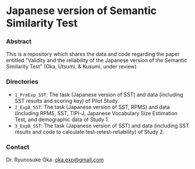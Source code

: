 # Japanese version of Semantic Similarity Test

### Abstract

This is a repository which shares the data and code regarding the paper entitled "Validity and the reliability of the Japanese version of the Semantic Similarity Test" (Oka, Utsumi, & Kusumi, under review)

### Directories
- `1_PreExp_SST`: The task (Japanese version of SST) and data (including SST results and scoring key) of Pilot Study.
- `2_ExpA_SST`: The task (Japanese version of SST, RPMS) and data (including RPMS, SST, TIPI-J, Japanese Vocabulary Size Estimation Test, and demographic data of Study 1.
- `3_ExpB_SST`: The task (Japanese version of SST) and data (including SST results and code to calculate test-retest-reliability) of Study 2.

### Contact

Dr. Ryunosuke Oka. oka.exp@gmail.com

